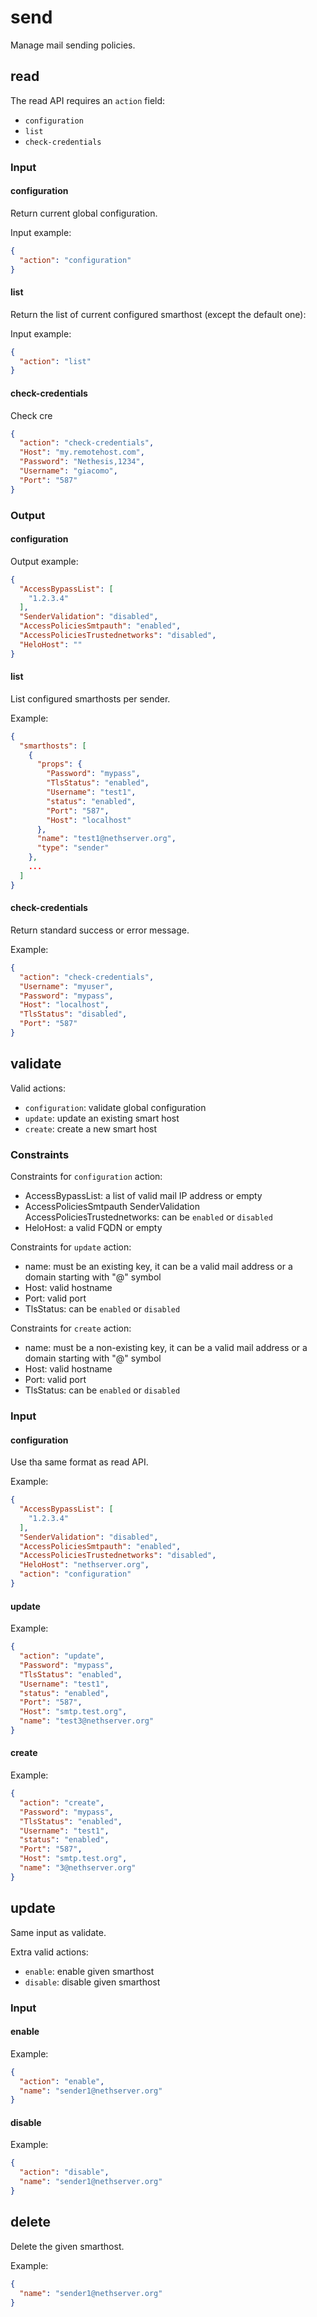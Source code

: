 # send

Manage mail sending policies.

## read

The read API requires an `action` field:

- `configuration`
- `list`
- `check-credentials`

### Input

#### configuration

Return current global configuration.

Input example:
```json
{
  "action": "configuration"
}
```

#### list

Return the list of current configured smarthost (except the default one):

Input example:
```json
{
  "action": "list"
}
```

#### check-credentials

Check cre

```json
{
  "action": "check-credentials",
  "Host": "my.remotehost.com",
  "Password": "Nethesis,1234",
  "Username": "giacomo",
  "Port": "587"
}
```

### Output

#### configuration

Output example:
```json
{
  "AccessBypassList": [
    "1.2.3.4"
  ],
  "SenderValidation": "disabled",
  "AccessPoliciesSmtpauth": "enabled",
  "AccessPoliciesTrustednetworks": "disabled",
  "HeloHost": ""
}
```

#### list

List configured smarthosts per sender.

Example:
```json
{
  "smarthosts": [
    {
      "props": {
        "Password": "mypass",
        "TlsStatus": "enabled",
        "Username": "test1",
        "status": "enabled",
        "Port": "587",
        "Host": "localhost"
      },
      "name": "test1@nethserver.org",
      "type": "sender"
    },
    ...
  ]
}
```


#### check-credentials

Return standard success or error message.

Example:
```json
{
  "action": "check-credentials",
  "Username": "myuser",
  "Password": "mypass",
  "Host": "localhost",
  "TlsStatus": "disabled",
  "Port": "587"
}
```

## validate

Valid actions:

- `configuration`: validate global configuration
- `update`: update an existing smart host
- `create`: create a new smart host


### Constraints


Constraints for `configuration` action:

- AccessBypassList: a list of valid mail IP address or empty
- AccessPoliciesSmtpauth SenderValidation AccessPoliciesTrustednetworks: can be `enabled` or `disabled`
- HeloHost: a valid FQDN or empty
 
Constraints for `update` action:

- name: must be an existing key, it can be a valid mail address or a domain starting with "@" symbol
- Host: valid hostname
- Port: valid port
- TlsStatus: can be `enabled` or `disabled`

Constraints for `create` action:

- name: must be a non-existing key, it can be a valid mail address or a domain starting with "@" symbol
- Host: valid hostname
- Port: valid port
- TlsStatus: can be `enabled` or `disabled`

### Input

#### configuration

Use tha same format as read API.

Example:
```json
{
  "AccessBypassList": [
    "1.2.3.4"
  ],
  "SenderValidation": "disabled",
  "AccessPoliciesSmtpauth": "enabled",
  "AccessPoliciesTrustednetworks": "disabled",
  "HeloHost": "nethserver.org",
  "action": "configuration"
}
```

#### update

Example:
```json
{
  "action": "update",
  "Password": "mypass",
  "TlsStatus": "enabled",
  "Username": "test1",
  "status": "enabled",
  "Port": "587",
  "Host": "smtp.test.org",
  "name": "test3@nethserver.org"
}
```

#### create

Example:
```json
{
  "action": "create",
  "Password": "mypass",
  "TlsStatus": "enabled",
  "Username": "test1",
  "status": "enabled",
  "Port": "587",
  "Host": "smtp.test.org",
  "name": "3@nethserver.org"
}
```

## update

Same input as validate.

Extra valid actions:

- `enable`: enable given smarthost
- `disable`: disable given smarthost

### Input

#### enable

Example:
```json
{
  "action": "enable",
  "name": "sender1@nethserver.org"
}
```

#### disable

Example:
```json
{
  "action": "disable",
  "name": "sender1@nethserver.org"
}
```

## delete

Delete the given smarthost.

Example:
```json
{
  "name": "sender1@nethserver.org"
}
```

